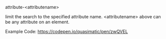 attribute-&lt;attributename&gt;

limit the search to the specified attribute name. &lt;attributename&gt; above can be any attribute on an element.

Example Code: https://codepen.io/quasimatic/pen/zwQVEL
